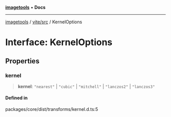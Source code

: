 [**imagetools**](../../../README.md) • **Docs**

***

[imagetools](../../../modules.md) / [vite/src](../README.md) / KernelOptions

# Interface: KernelOptions

## Properties

### kernel

> **kernel**: `"nearest"` \| `"cubic"` \| `"mitchell"` \| `"lanczos2"` \| `"lanczos3"`

#### Defined in

packages/core/dist/transforms/kernel.d.ts:5
